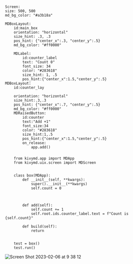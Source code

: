 ###
    Screen:
    size: 500, 500
    md_bg_color: "#a3b18a"

    MDBoxLayout:
        id:main_box
        orientation: "horizontal"
        size_hint: .3, .3
        pos_hint: {"center_x":.3, "center_y":.5}
        md_bg_color: "#ff0000"

        MDLabel:
            id:counter_label
            text: "Count 0"
            font_size: 34
            color: "#283618"
            size_hint: 1, .5
            pos_hint:{"center_x":1.5,"center_y":.5}
    MDBoxLayout:
        id:counter_lay

        orientation: "horizontal"
        size_hint:.3,.3
        pos_hint: {"center_x":.7, "center_y":.5}
        md_bg_color: "#ff0000"
        MDRaisedButton:
            id:counter
            text:"Add +1"
            font_size:34
            color: "#283618"
            size_hint:1,.5
            pos_hint:{"center_x":1.5,"center_y":.5}
            on_release:
                app.add()
###    
        from kivymd.app import MDApp
        from kivymd.uix.screen import MDScreen


        class box(MDApp):
            def __init__(self, **kwargs):
                super().__init__(**kwargs)
                self.count = 0



            def add(self):
                self.count += 1
                self.root.ids.counter_label.text = f"Count is {self.count}"

            def build(self):
                return


        test = box()
        test.run()
![Screen Shot 2023-02-06 at 9 38 12](https://user-images.githubusercontent.com/112072887/216856535-11fb7661-2544-4312-9d1e-f4665e342832.png)


